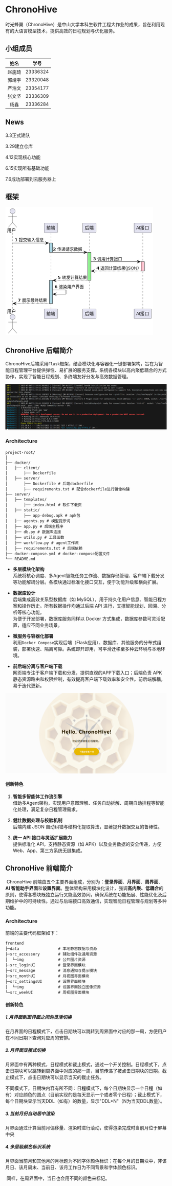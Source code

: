 # ChronoHive
时光蜂巢（ChronoHive）是中山大学本科生软件工程大作业的成果，旨在利用现有的大语言模型技术，提供高效的日程规划与优化服务。

## 小组成员
| 姓名         | 学号        | 
| :----:       |    :----:  |  
| 赵施琦   | 23336324       | 
|    郭靖宇          |    23320048        | 
|       严浩文       |     23354177       |   
|       张文坚       |       23336309     |   
|      杨鑫        |      23336284      |   

## News
3.3正式建队  

3.29建立仓库 

4.12实现核心功能

6.15实现所有基础功能

7.6成功部署到云服务器上


## 框架
![plantuml](docs/uml/image/流程图.png)


## ChronoHive 后端简介

​	ChronoHive后端采用`Flask`框架，结合模块化与容器化一键部署架构，旨在为智能日程管理平台提供弹性、易扩展的服务支撑。系统各模块以高内聚低耦合的方式协作，实现了智能日程规划、多终端友好分发与高效数据管理。

![alt text](imgs/image-1.png)

### Architecture
```
project-root/
│
├── docker/
│   ├── client/
│       ├── Dockerfile
│   ├── server/
│       ├── Dockerfile # 后端dockerfile
│       ├── requirements.txt # 配合dockerfile进行镜像构建
├── server/
│   ├── templates/
│       ├── index.html # 软件下载页
│   ├── static/
│       ├── app-debug.apk # apk包
│   ├── agents.py # 模型提示词
│   ├── app.py # 后端主程序
│   ├── db.py # 数据库连接
│   ├── utils.py # 工具函数
│   ├── workflow.py # agent工作流
│   ├── requirements.txt # 后端依赖
├── docker-compose.yml # docker-compose配置文件
└── README.md

```


- **多层模块化架构**  
  系统将核心调度、多Agent智能任务工作流、数据存储管理、客户端下载分发等功能解耦分层。各模块通过标准化接口交互，便于功能升级和横向扩展。

- **数据库设计**  
  后端集成高效关系型数据库（如 MySQL），用于持久化用户信息、智能日程方案和操作历史。所有数据操作均通过后端 API 进行，支撑智能规划、回溯、分析等核心功能。  
  为便于开发部署，数据库服务同样以 Docker 方式集成，数据库参数可灵活配置，适应不同业务场景。

- **微服务与容器化部署**  
  利用`Docker Compose`实现后端（Flask应用）、数据库、其他服务的分布式组装，部署快速、隔离可靠。系统即开即用，可平滑迁移至多种云环境与本地环境。

- **前后端分离与客户端下载**  
  网页端专注于客户端下载和分发，提供直观的APP下载入口；后端负责 APK 静态资源路由和权限控制，有效提高客户端下载效率和安全性。前后端解耦，易于迭代更新。

![alt text](imgs/image.png)

#### 创新特色

1. **智能多智能体工作流引擎**  
   借助多Agent架构，实现用户意图理解、任务自动拆解、周期自动排程等智能化处理，满足复杂日程管理需求。

2. **健壮数据处理与校验机制**  
   后端内建 JSON 自动纠错与结构化提取算法，显著提升数据交互的鲁棒性。

3. **统一 API 接口与灵活扩展能力**  
   提供标准化 API，支持静态资源（如 APK）以及业务数据的安全传递，方便 Web、App、第三方系统无缝集成。

## ChronoHive 前端简介

​	ChronoHive 前端由五个主要界面组成，分别为：**登录界面**、**月界面**、**周界面**、**AI 智能助手界面**和**设置界面**。整体架构采用模块化设计，强调**高内聚、低耦合**的原则，使得各模块既独立运行又能高效协同，确保系统在功能拓展、性能优化及后期维护中的可持续性。通过与后端接口高效通信，实现智能日程管理与规划等多种功能。

### Architecture

前端的主要代码框架如下：

```
frontend
├─data                 # 本地静态数据与资源
├─src_accessory        # 辅助组件及通用资源
│  └─img               # 公共图片资源
├─src_loginUI          # 登录界面模块
├─src_message          # 消息通知与提示模块
├─src_monthUI          # 月视图界面模块
├─src_settingsUI       # 设置界面模块
│  └─img               # 设置界面独立图像资源
└─src_weekUI           # 周视图界面模块
```



#### 创新特色

##### 1.月界面到周界面之间的灵活切换

​	在月界面的日程模式下，点击日期块可以跳转到周界面中对应的那一周，方便用户在不同日期下查询对应周的安排。

##### 2.月界面双模式切换

​	月界面中有两种模式，日程模式和截止模式，通过一个开关控制。日程模式下，点击日期块可以跳转到周界面中对应的那一周，目前传递了被点击日期块的日期。截止模式下，点击日期块可以显示当天的截止任务。

​	不同模式下，日期块内容有所不同：日程模式下，每个日期块显示一个日程（如有）对应颜色的圆点（目前实现的是每天显示一个或者零个日程）；截止模式下，每个日期块显示当天DDL（如有）的数量，显示"DDL*N"（N为当天DDL数量）。

##### 3.当前月份自动居中渲染

​	月界面通过计算当前月偏移量、渲染时进行滚动，使得渲染完成时当前月位于屏幕中央

##### 4.多层级颜色标识系统

​	月界面当前月和其他月的月标题为不同字体颜色标识；在每个月的日期块中，非该月日、该月周末、当前日、该月工作日为不同背景和字体颜色标识。

​	同样，在周界面中，当日也会用不同的颜色来标记。
